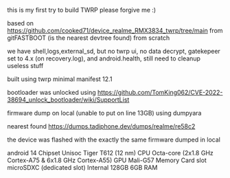 this is my first try to build TWRP please forgive me :)

based on https://github.com/cooked71/device_realme_RMX3834_twrp/tree/main from gitFASTBOOT (is the nearest devtree found)
from scratch

we have shell,logs,external_sd, but no twrp ui, no data decrypt, gatekepeer set to 4.x (on recovery.log), and android.health,
still need to cleanup useless stuff

built using twrp minimal manifest 12.1

bootloader was unlocked using https://github.com/TomKing062/CVE-2022-38694_unlock_bootloader/wiki/SupportList

firmware dump on local (unable to put on line 13GB) using dumpyara

nearest found https://dumps.tadiphone.dev/dumps/realme/re58c2

the device was flashed with the exactly the same firmware dumped in local

android 14
Chipset	Unisoc Tiger T612 (12 nm)
CPU	Octa-core (2x1.8 GHz Cortex-A75 & 6x1.8 GHz Cortex-A55)
GPU	Mali-G57
Memory	Card slot	microSDXC (dedicated slot)
Internal	128GB 6GB RAM

